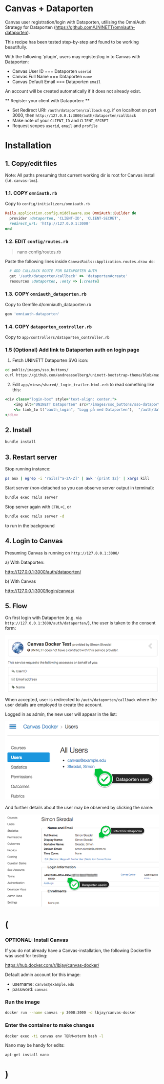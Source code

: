 # Canvas + Dataporten

Canvas user registration/login with Dataporten, utilising the OmniAuth Strategy for Dataporten (https://github.com/UNINETT/omniauth-dataporten).

This recipe has been tested step-by-step and found to be working beautifully.

With the following 'plugin', users may register/log in to Canvas with Dataporten:

- Canvas User ID === Dataporten `userid`
- Canvas Full Name === Dataporten `name`
- Canvas Default Email === Dataporten `email`

An account will be created automatically if it does not already exist.

** Register your client with Dataporten: **

- Set Redirect URI: `/auth/dataporten/callback` e.g. if on localhost on port 3000, then `http://127.0.0.1:3000/auth/dataporten/callback`
- Make note of your `CLIENT_ID` and `CLIENT_SECRET`
- Request scopes `userid`, `email` and `profile`

# Installation

## 1. Copy/edit files

Note: All paths presuming that current working dir is root for Canvas install (i.e. `canvas-lms`).

### 1.1. COPY `omniauth.rb`

Copy to `config/initializers/omniauth.rb`

```ruby
Rails.application.config.middleware.use OmniAuth::Builder do
  provider :dataporten, 'CLIENT-ID', 'CLIENT-SECRET',
  redirect_url: 'http://127.0.0.1:3000'
end
```

### 1.2. EDIT `config/routes.rb`

> nano config/routes.rb

Paste the following lines inside `CanvasRails::Application.routes.draw do`:

```ruby
  # ADD CALLBACK ROUTE FOR DATAPORTEN AUTH
  get '/auth/dataporten/callback' => 'dataporten#create'
  resources :dataporten, :only => [:create]
```

### 1.3. COPY `omniauth_dataporten.rb`

Copy to Gemfile.d/omniauth_dataporten.rb

```ruby
gem 'omniauth-dataporten'
```

### 1.4. COPY `dataporten_controller.rb`

Copy to `app/controllers/dataporten_controller.rb`


### 1.5 (Optional) Add link to Dataporten auth on login page

1. Fetch UNINETT Dataporten SVG icon:

```sh
cd public/images/sso_buttons/
curl https://github.com/andreassolberg/uninett-bootstrap-theme/blob/master/images/Uninett_pil_rod.svg > sso-dataporten.svg
```

2. Edit `app/views/shared/_login_trailer.html.erb` to read something like this:

```ruby
<div class="login-box" style="text-align: center;">
	<img alt="UNINETT Dataporten" src="/images/sso_buttons/sso-dataporten.svg" width="15">&nbsp;
	<%= link_to t("oauth_login", "Logg på med Dataporten"),  "/auth/dataporten/", :id => 'oauth_login' %>
</div>

```


## 2. Install

```sh
bundle install
```

## 3. Restart server

Stop running instance:

```sh
ps aux | egrep -i 'rails[^a-zA-Z]' | awk '{print $2}' | xargs kill
```

Start server (non-detached so you can observe server output in terminal): 

```sh
bundle exec rails server
```

Stop server again with `CTRL+C`, or

```sh
bundle exec rails server -d
``` 

to run in the background

## 4. Login to Canvas

Presuming Canvas is running on `http://127.0.0.1:3000/`

a) With Dataporten: 

<http://127.0.0.1:3000/auth/dataporten/>

b) With Canvas

<http://127.0.0.1:3000/login/canvas/>

## 5. Flow

On first login with Dataporten (e.g. via `http://127.0.0.1:3000/auth/dataporten/`), the user is taken to the consent form:

![Preview](/screenshots/dataporten_consent.png)

When accepted, user is redirected to `/auth/dataporten/callback` where the user details are employed to create the account.

Logged in as admin, the new user will appear in the list:

![Preview](/screenshots/canvas_dataporten_user.png)

And further details about the user may be observed by clicking the name:

![Preview](/screenshots/canvas_dataporten_user_details.png)



# (

### OPTIONAL: Install Canvas

If you do not already have a Canvas-installation, the following Dockerfile was used for testing:

<https://hub.docker.com/r/lbjay/canvas-docker/>

Default admin account for this image:

- username: `canvas@example.edu` 
- password: `canvas`


### Run the image

```sh
docker run --name canvas -p 3000:3000 -d lbjay/canvas-docker 
```

### Enter the container to make changes

```sh
docker exec -ti canvas env TERM=xterm bash -l
```

Nano may be handy for edits:

```sh
apt-get install nano
```

# )